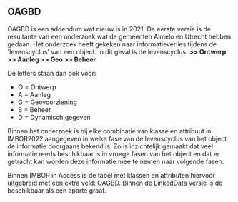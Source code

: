 ## OAGBD

OAGBD is een addendum wat nieuw is in 2021. De eerste versie is de resultante van een onderzoek wat de gemeenten Almelo en Utrecht hebben gedaan. Het onderzoek heeft gekeken naar informatieverlies tijdens de 'levenscyclus' van een object. In dit geval is de levenscyclus:
__>> Ontwerp >> Aanleg >> Geo >> Beheer__

De letters staan dan ook voor:
- O = Ontwerp
- A = Aanleg
- G = Geovoorziening
- B = Beheer
- D = Dynamisch gegeven

Binnen het onderzoek is bij elke combinatie van klasse en attribuut in IMBOR2022 aangegeven in welke fase van de levenscyclus van het object de informatie doorgaans bekend is. Zo is inzichtelijk gemaakt dat veel informatie reeds beschikbaar is in vroege fasen van het object en dat er getracht kan worden deze informatie mee te nemen naar volgende fasen. 

Binnen IMBOR in Access is de tabel met klassen en attributen hiervoor uitgebreid met een extra veld: OAGBD.
Binnen de LinkedData versie is de beschikbaar als een aparte graaf.



